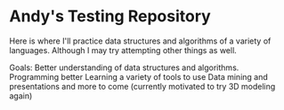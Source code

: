 # Andy's Testing Repository
Here is where I'll practice data structures and algorithms of a variety of languages. Although I may try attempting other things as well.

Goals: 
Better understanding of data structures and algorithms.
Programming better
Learning a variety of tools to use
Data mining and presentations
and more to come (currently motivated to try 3D modeling again)